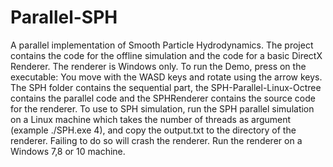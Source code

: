 # Parallel-SPH
A parallel implementation of Smooth Particle Hydrodynamics.
The project contains the code for the offline simulation and the code for a basic DirectX Renderer. The renderer is Windows only.
To run the Demo, press on the executable: You move with the WASD keys and rotate using the arrow keys.
The SPH folder contains the sequential part, the SPH-Parallel-Linux-Octree contains the parallel code and the SPHRenderer contains the source code for the renderer.
To use to SPH simulation, run the SPH parallel simulation on a Linux machine which takes the number of threads as argument (example ./SPH.exe 4), and copy the output.txt to the directory of the renderer. Failing to do so will crash the renderer. Run the renderer on a Windows 7,8 or 10 machine.
